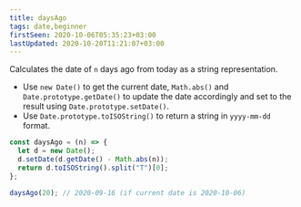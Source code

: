 ```yaml
---
title: daysAgo
tags: date,beginner
firstSeen: 2020-10-06T05:35:23+03:00
lastUpdated: 2020-10-20T11:21:07+03:00
---
```


Calculates the date of `n` days ago from today as a string representation.

- Use `new Date()` to get the current date, `Math.abs()` and `Date.prototype.getDate()` to update the date accordingly and set to the result using `Date.prototype.setDate()`.
- Use `Date.prototype.toISOString()` to return a string in `yyyy-mm-dd` format.

```js
const daysAgo = (n) => {
  let d = new Date();
  d.setDate(d.getDate() - Math.abs(n));
  return d.toISOString().split("T")[0];
};
```

```js
daysAgo(20); // 2020-09-16 (if current date is 2020-10-06)
```
